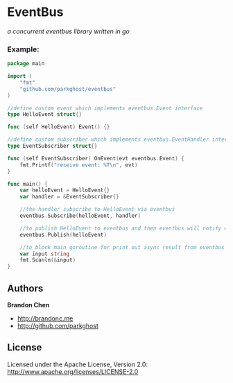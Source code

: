 EventBus
=======

*a concurrent eventbus library written in go*

### Example:

```go
package main

import (
	"fmt"
	"github.com/parkghost/eventbus"
)

//define custom event which implements eventbus.Event interface
type HelloEvent struct{}

func (self HelloEvent) Event() {}

//define custom subscriber which implements eventbus.EventHandler interface
type EventSubscriber struct{}

func (self EventSubscriber) OnEvent(evt eventbus.Event) {
	fmt.Printf("receive event: %T\n", evt)
}

func main() {
	var helloEvent = HelloEvent{}
	var handler = &EventSubscriber{}

	//the handler subscribe to HelloEvent via eventbus
	eventbus.Subscribe(helloEvent, handler)

	//to publish HelloEvent to eventbus and then eventbus will notify who has subscribed to this event
	eventbus.Publish(helloEvent)

	//to block main goroutine for print out async result from eventbus
	var input string
	fmt.Scanln(&input)
}
```
Authors
-------

**Brandon Chen**

+ http://brandonc.me
+ http://github.com/parkghost


License
---------------------

Licensed under the Apache License, Version 2.0: http://www.apache.org/licenses/LICENSE-2.0